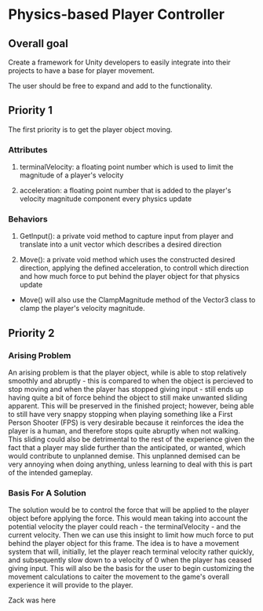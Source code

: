 # Physics-based Player Controller

## Overall goal

Create a framework for Unity developers to easily integrate into their projects to have a base for player movement.

The user should be free to expand and add to the functionality.

## Priority 1

The first priority is to get the player object moving.

### Attributes

1. terminalVelocity: a floating point number which is used to limit the magnitude of a player's velocity

2. acceleration: a floating point number that is added to the player's velocity magnitude component every physics update

### Behaviors

1. GetInput(): a private void method to capture input from player and translate into a unit vector which describes a desired direction

2. Move(): a private void method which uses the constructed desired direction, applying the defined acceleration, to controll which direction and how much force to put behind the player object for that physics update
  - Move() will also use the ClampMagnitude method of the Vector3 class to clamp the player's velocity magnitude.

## Priority 2

### Arising Problem

An arising problem is that the player object, while is able to stop relatively smoothly and abruptly - this is compared to when the object is percieved to stop moving and when the player has stopped giving input - still ends up having quite a bit of force behind the object to still make unwanted sliding apparent. This will be preserved in the finished project; however, being able to still have very snappy stopping when playing something like a First Person Shooter (FPS) is very desirable because it reinforces the idea the player is a human, and therefore stops quite abruptly when not walking. This sliding could also be detrimental to the rest of the experience given the fact that a player may slide further than the anticipated, or wanted, which would contribute to unplanned demise. This unplanned demised can be very annoying when doing anything, unless learning to deal with this is part of the intended gameplay.

### Basis For A Solution

The solution would be to control the force that will be applied to the player object before applying the force. This would mean taking into account the potential velocity the player could reach - the terminalVelocity - and the current velocity. Then we can use this insight to limit how much force to put behind the player object for this frame. The idea is to have a movement system that will, initially, let the player reach terminal velocity rather quickly, and subsequently slow down to a velocity of 0 when the player has ceased giving input. This will also be the basis for the user to begin customizing the movement calculations to caiter the movement to the game's overall experience it will provide to the player.

Zack was here

